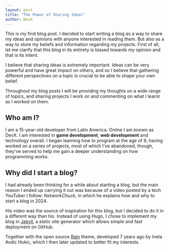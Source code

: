 ```yaml
---
layout: post
title: "The Power of Sharing Ideas"
author: DevX
---
```


This is my first blog post. I decided to start writing a blog as a way to share my ideas and opinions with anyone interested in reading them. But also as a way to store my beliefs and information regarding my projects. First of all, let me clarify that this blog in its entirety is biased towards my opinion and that is its intent.

I believe that sharing ideas is extremely important. Ideas can be very powerful and have great impact on others, and so I believe that gathering different perspectives on a topic is crucial to be able to shape your own belief.

Throughout my blog posts I will be providing my thoughts on a wide range of topics, and sharing projects I work on and commenting on what I learnt as I worked on them.

## Who am I?
I am a 15-year-old developer from Latin America. Online I am known as DevX. I am interested in **game development**, **web development** and technology overall. I began learning how to program at the age of 9, having worked on a series of projects, most of which I've abandoned, though, they've served to help me gain a deeper understanding on how programming works.

## Why did I start a blog?
I had already been thinking for a while about starting a blog, but the main reason I ended up carrying it out was because of a video posted by a tech YouTuber I follow: *NetworkChuck*, in which he explains how and why to start a blog in 2024.

His video was the source of inspiration for this blog, but I decided to do it in a different way than his. Instead of using Hugo, I chose to implement my blog in [Jekyll](https://jekyllrb.com/), a static site generator which allows simple and fast deployment on GitHub.

Together with the open source [Rain](http://jekyllthemes.org/themes/rain/) theme, developed 7 years ago by Inela Avdic Hukic, which I then later updated to better fit my interests.